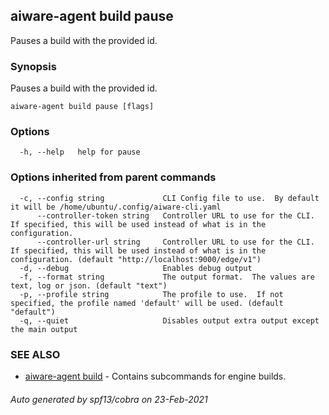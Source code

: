 ## aiware-agent build pause

Pauses a build with the provided id.

### Synopsis

Pauses a build with the provided id.

```
aiware-agent build pause [flags]
```

### Options

```
  -h, --help   help for pause
```

### Options inherited from parent commands

```
  -c, --config string             CLI Config file to use.  By default it will be /home/ubuntu/.config/aiware-cli.yaml
      --controller-token string   Controller URL to use for the CLI.  If specified, this will be used instead of what is in the configuration.
      --controller-url string     Controller URL to use for the CLI.  If specified, this will be used instead of what is in the configuration. (default "http://localhost:9000/edge/v1")
  -d, --debug                     Enables debug output
  -f, --format string             The output format.  The values are text, log or json. (default "text")
  -p, --profile string            The profile to use.  If not specified, the profile named 'default' will be used. (default "default")
  -q, --quiet                     Disables output extra output except the main output
```

### SEE ALSO

* [aiware-agent build](/cli/aiware-agent_build.md)	 - Contains subcommands for engine builds.

###### Auto generated by spf13/cobra on 23-Feb-2021
